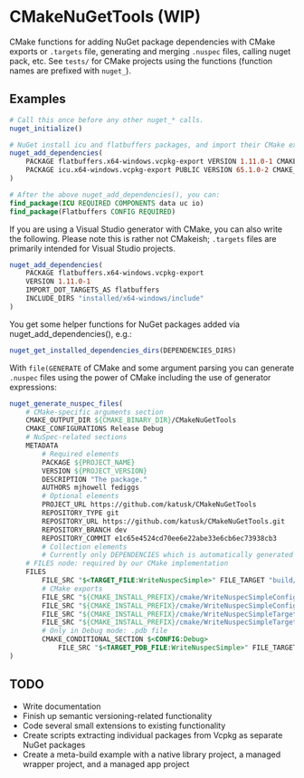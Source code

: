 # CMakeNuGetTools (WIP)

CMake functions for adding NuGet package dependencies with CMake exports or `.targets` file, generating and merging `.nuspec` files, calling nuget pack, etc. See `tests/` for CMake projects using the functions (function names are prefixed with `nuget_`).

## Examples

```cmake
# Call this once before any other nuget_* calls.
nuget_initialize()

# NuGet install icu and flatbuffers packages, and import their CMake export files.
nuget_add_dependencies(
    PACKAGE flatbuffers.x64-windows.vcpkg-export VERSION 1.11.0-1 CMAKE_PREFIX_PATHS installed/x64-windows
    PACKAGE icu.x64-windows.vcpkg-export PUBLIC VERSION 65.1.0-2 CMAKE_PREFIX_PATHS installed/x64-windows
)

# After the above nuget_add_dependencies(), you can:
find_package(ICU REQUIRED COMPONENTS data uc io)
find_package(Flatbuffers CONFIG REQUIRED)
```

If you are using a Visual Studio generator with CMake, you can also write the following. Please note this is rather not CMakeish; `.targets` files are primarily intended for Visual Studio projects.

```cmake
nuget_add_dependencies(
    PACKAGE flatbuffers.x64-windows.vcpkg-export
    VERSION 1.11.0-1
    IMPORT_DOT_TARGETS_AS flatbuffers
    INCLUDE_DIRS "installed/x64-windows/include"
)
```

You get some helper functions for NuGet packages added via nuget_add_dependencies(), e.g.:

```cmake
nuget_get_installed_dependencies_dirs(DEPENDENCIES_DIRS)
```

With `file(GENERATE` of CMake and some argument parsing you can generate `.nuspec` files using the power of CMake including the use of generator expressions:

```cmake
nuget_generate_nuspec_files(
    # CMake-specific arguments section
    CMAKE_OUTPUT_DIR ${CMAKE_BINARY_DIR}/CMakeNuGetTools
    CMAKE_CONFIGURATIONS Release Debug
    # NuSpec-related sections
    METADATA
        # Required elements
        PACKAGE ${PROJECT_NAME}
        VERSION ${PROJECT_VERSION}
        DESCRIPTION "The package."
        AUTHORS mjhowell fediggs
        # Optional elements
        PROJECT_URL https://github.com/katusk/CMakeNuGetTools
        REPOSITORY_TYPE git
        REPOSITORY_URL https://github.com/katusk/CMakeNuGetTools.git
        REPOSITORY_BRANCH dev
        REPOSITORY_COMMIT e1c65e4524cd70ee6e22abe33e6cb6ec73938cb3
        # Collection elements
        # Currently only DEPENDENCIES which is automatically generated based on nuget_add_dependencies() calls.
    # FILES node: required by our CMake implementation
    FILES
        FILE_SRC "$<TARGET_FILE:WriteNuspecSimple>" FILE_TARGET "build/native/x64-windows/bin/$<LOWER_CASE:$<CONFIG>>"
        # CMake exports
        FILE_SRC "${CMAKE_INSTALL_PREFIX}/cmake/WriteNuspecSimpleConfig.cmake" FILE_TARGET "build/native/x64-windows/cmake"
        FILE_SRC "${CMAKE_INSTALL_PREFIX}/cmake/WriteNuspecSimpleConfigVersion.cmake" FILE_TARGET "build/native/x64-windows/cmake"
        FILE_SRC "${CMAKE_INSTALL_PREFIX}/cmake/WriteNuspecSimpleTargets.cmake" FILE_TARGET "build/native/x64-windows/cmake"
        FILE_SRC "${CMAKE_INSTALL_PREFIX}/cmake/WriteNuspecSimpleTargets-$<LOWER_CASE:$<CONFIG>>.cmake" FILE_TARGET "build/native/x64-windows/cmake"
        # Only in Debug mode: .pdb file
        CMAKE_CONDITIONAL_SECTION $<CONFIG:Debug>
            FILE_SRC "$<TARGET_PDB_FILE:WriteNuspecSimple>" FILE_TARGET "build/native/x64-windows/bin/$<LOWER_CASE:$<CONFIG>>"
)
```

## TODO
* Write documentation
* Finish up semantic versioning-related functionality
* Code several small extensions to existing functionality
* Create scripts extracting individual packages from Vcpkg as separate NuGet packages
* Create a meta-build example with a native library project, a managed wrapper project, and a managed app project
